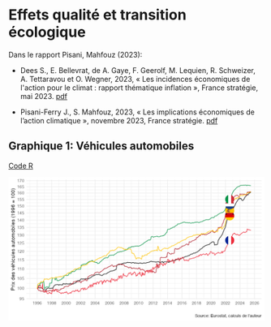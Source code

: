 # Effets qualité et transition écologique

Dans le rapport Pisani, Mahfouz (2023):

- Dees S., E. Bellevrat, de A. Gaye, F. Geerolf, M. Lequien, R. Schweizer, A. Tettaravou et O. Wegner, 2023, « Les incidences économiques de l'action pour le climat : rapport thématique inflation », France stratégie, mai 2023. [pdf](https://www.strategie-plan.gouv.fr/files/files/Publications/Rapport/fs-2023-les_incidences_economiques_de_laction_pour_le_climat-thematique-inflation.pdf)

- Pisani-Ferry J., S. Mahfouz, 2023, « Les implications économiques de l’action climatique », novembre 2023, France stratégie. [pdf](https://www.strategie-plan.gouv.fr/files/files/Publications/Rapport/2023-incidences-economiques-rapport-pisani-5juin.pdf)

## Graphique 1: Véhicules automobiles

[Code R](figure1.R)

![Graphique 1](figure1.png)
